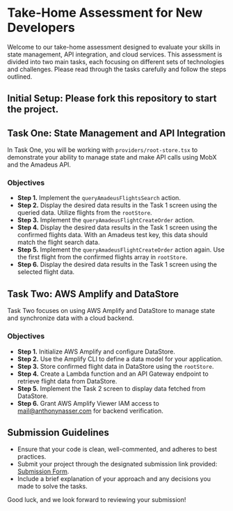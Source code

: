 # Take-Home Assessment for New Developers

Welcome to our take-home assessment designed to evaluate your skills in state management, API integration, and cloud services. This assessment is divided into two main tasks, each focusing on different sets of technologies and challenges. Please read through the tasks carefully and follow the steps outlined.

## Initial Setup: Please fork this repository to start the project.

## Task One: State Management and API Integration

In Task One, you will be working with `providers/root-store.tsx` to demonstrate your ability to manage state and make API calls using MobX and the Amadeus API.

### Objectives

-  **Step 1.** Implement the `queryAmadeusFlightsSearch` action.
-  **Step 2.** Display the desired data results in the Task 1 screen using the queried data. Utilize flights from the `rootStore`.
-  **Step 3.** Implement the `queryAmadeusFlightCreateOrder` action.
-  **Step 4.** Display the desired data results in the Task 1 screen using the confirmed flights data. With an Amadeus test key, this data should match the flight search data.
-  **Step 5.** Implement the `queryAmadeusFlightCreateOrder` action again. Use the first flight from the confirmed flights array in `rootStore`.
-  **Step 6.** Display the desired data results in the Task 1 screen using the selected flight data.

## Task Two: AWS Amplify and DataStore

Task Two focuses on using AWS Amplify and DataStore to manage state and synchronize data with a cloud backend.

### Objectives

-  **Step 1.** Initialize AWS Amplify and configure DataStore.
-  **Step 2.** Use the Amplify CLI to define a data model for your application.
-  **Step 3.** Store confirmed flight data in DataStore using the `rootStore`.
-  **Step 4.** Create a Lambda function and an API Gateway endpoint to retrieve flight data from DataStore.
-  **Step 5.** Implement the Task 2 screen to display data fetched from DataStore.
-  **Step 6.** Grant AWS Amplify Viewer IAM access to mail@anthonynasser.com for backend verification.

## Submission Guidelines

-  Ensure that your code is clean, well-commented, and adheres to best practices.
-  Submit your project through the designated submission link provided: [Submission Form](https://forms.gle/1gVPh6cfHYguRrw48).
-  Include a brief explanation of your approach and any decisions you made to solve the tasks.

Good luck, and we look forward to reviewing your submission!
